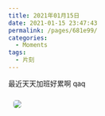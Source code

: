 ```yaml
---
title: 2021年01月15日
date: 2021-01-15 23:47:43
permalink: /pages/681e99/
categories:
  - Moments
tags:
  - 片刻
---
```


最近天天加班好累啊 qaq

<img src="https://cdn.jsdelivr.net/gh/zhixiangyao/CDN/images/anime/fate/998208.png" style="margin: 10px; border-radius: 5px;" />

<!-- more -->
